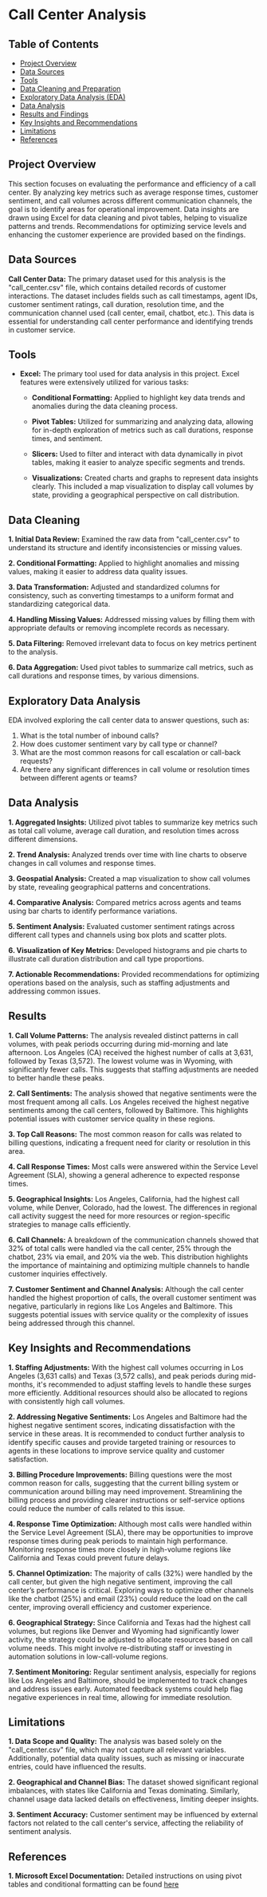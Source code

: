 # Call Center Analysis

## Table of Contents
- [Project Overview](#project-overview)
- [Data Sources](#data-sources)
- [Tools](#tools)
- [Data Cleaning and Preparation](#data-cleaning)
- [Exploratory Data Analysis (EDA)](#exploratory-data-analysis)
- [Data Analysis](#data-analysis)
- [Results and Findings](#results)
- [Key Insights and Recommendations](key-insights-and-recommendations)
- [Limitations](#limitations)
- [References](#references)

## Project Overview


This section focuses on evaluating the performance and efficiency of a call center. By analyzing key metrics such as average response times, customer sentiment, and call volumes across different communication channels, the goal is to identify areas for operational improvement. Data insights are drawn using Excel for data cleaning and pivot tables, helping to visualize patterns and trends. Recommendations for optimizing service levels and enhancing the customer experience are provided based on the findings.

## Data Sources

**Call Center Data:** The primary dataset used for this analysis is the "call_center.csv" file, which contains detailed records of customer interactions. The dataset includes fields such as call timestamps, agent IDs, customer sentiment ratings, call duration, resolution time, and the communication channel used (call center, email, chatbot, etc.). This data is essential for understanding call center performance and identifying trends in customer service.

## Tools

- **Excel:** The primary tool used for data analysis in this project. Excel features were extensively utilized for various tasks:
    - **Conditional Formatting:** Applied to highlight key data trends and anomalies during the data cleaning process.

    - **Pivot Tables:** Utilized for summarizing and analyzing data, allowing for in-depth exploration of metrics such as call durations, response times, and sentiment.

    - **Slicers:** Used to filter and interact with data dynamically in pivot tables, making it easier to analyze specific segments and trends.

    - **Visualizations:** Created charts and graphs to represent data insights clearly. This included a map visualization to display call volumes by state, providing a geographical perspective on call distribution.
 
## Data Cleaning

**1. Initial Data Review:** Examined the raw data from "call_center.csv" to understand its structure and identify inconsistencies or missing values.

**2. Conditional Formatting:** Applied to highlight anomalies and missing values, making it easier to address data quality issues.

**3. Data Transformation:** Adjusted and standardized columns for consistency, such as converting timestamps to a uniform format and standardizing categorical data.

**4. Handling Missing Values:** Addressed missing values by filling them with appropriate defaults or removing incomplete records as necessary.

**5. Data Filtering:** Removed irrelevant data to focus on key metrics pertinent to the analysis.

**6. Data Aggregation:** Used pivot tables to summarize call metrics, such as call durations and response times, by various dimensions.

## Exploratory Data Analysis 

EDA involved exploring the call center data to answer questions, such as: 
1. What is the total number of inbound calls?
2. How does customer sentiment vary by call type or channel?
3. What are the most common reasons for call escalation or call-back requests?
4. Are there any significant differences in call volume or resolution times between different agents or teams?

## Data Analysis

**1. Aggregated Insights:** Utilized pivot tables to summarize key metrics such as total call volume, average call duration, and resolution times across different dimensions.

**2. Trend Analysis:** Analyzed trends over time with line charts to observe changes in call volumes and response times.

**3. Geospatial Analysis:** Created a map visualization to show call volumes by state, revealing geographical patterns and concentrations.

**4. Comparative Analysis:** Compared metrics across agents and teams using bar charts to identify performance variations.

**5. Sentiment Analysis:** Evaluated customer sentiment ratings across different call types and channels using box plots and scatter plots.

**6. Visualization of Key Metrics:** Developed histograms and pie charts to illustrate call duration distribution and call type proportions.

**7. Actionable Recommendations:** Provided recommendations for optimizing operations based on the analysis, such as staffing adjustments and addressing common issues.

## Results

**1. Call Volume Patterns:** The analysis revealed distinct patterns in call volumes, with peak periods occurring during mid-morning and late afternoon. Los Angeles (CA) received the highest number of calls at 3,631, followed by Texas (3,572). The lowest volume was in Wyoming, with significantly fewer calls. This suggests that staffing adjustments are needed to better handle these peaks.

**2. Call Sentiments:** The analysis showed that negative sentiments were the most frequent among all calls. Los Angeles received the highest negative sentiments among the call centers, followed by Baltimore. This highlights potential issues with customer service quality in these regions.

**3. Top Call Reasons:** The most common reason for calls was related to billing questions, indicating a frequent need for clarity or resolution in this area.

**4. Call Response Times:** Most calls were answered within the Service Level Agreement (SLA), showing a general adherence to expected response times.

**5. Geographical Insights:** Los Angeles, California, had the highest call volume, while Denver, Colorado, had the lowest. The differences in regional call activity suggest the need for more resources or region-specific strategies to manage calls efficiently.

**6. Call Channels:** A breakdown of the communication channels showed that 32% of total calls were handled via the call center, 25% through the chatbot, 23% via email, and 20% via the web. This distribution highlights the importance of maintaining and optimizing multiple channels to handle customer inquiries effectively.

**7. Customer Sentiment and Channel Analysis:** Although the call center handled the highest proportion of calls, the overall customer sentiment was negative, particularly in regions like Los Angeles and Baltimore. This suggests potential issues with service quality or the complexity of issues being addressed through this channel.

## Key Insights and Recommendations

**1. Staffing Adjustments:** With the highest call volumes occurring in Los Angeles (3,631 calls) and Texas (3,572 calls), and peak periods during mid-months, it's recommended to adjust staffing levels to handle these surges more efficiently. Additional resources should also be allocated to regions with consistently high call volumes.

**2. Addressing Negative Sentiments:** Los Angeles and Baltimore had the highest negative sentiment scores, indicating dissatisfaction with the service in these areas. It is recommended to conduct further analysis to identify specific causes and provide targeted training or resources to agents in these locations to improve service quality and customer satisfaction.

**3. Billing Procedure Improvements:** Billing questions were the most common reason for calls, suggesting that the current billing system or communication around billing may need improvement. Streamlining the billing process and providing clearer instructions or self-service options could reduce the number of calls related to this issue.

**4. Response Time Optimization:** Although most calls were handled within the Service Level Agreement (SLA), there may be opportunities to improve response times during peak periods to maintain high performance. Monitoring response times more closely in high-volume regions like California and Texas could prevent future delays.

**5. Channel Optimization:** The majority of calls (32%) were handled by the call center, but given the high negative sentiment, improving the call center’s performance is critical. Exploring ways to optimize other channels like the chatbot (25%) and email (23%) could reduce the load on the call center, improving overall efficiency and customer experience.

**6. Geographical Strategy:** Since California and Texas had the highest call volumes, but regions like Denver and Wyoming had significantly lower activity, the strategy could be adjusted to allocate resources based on call volume needs. This might involve re-distributing staff or investing in automation solutions in low-call-volume regions.

**7. Sentiment Monitoring:** Regular sentiment analysis, especially for regions like Los Angeles and Baltimore, should be implemented to track changes and address issues early. Automated feedback systems could help flag negative experiences in real time, allowing for immediate resolution.

## Limitations

**1. Data Scope and Quality:** The analysis was based solely on the "call_center.csv" file, which may not capture all relevant variables. Additionally, potential data quality issues, such as missing or inaccurate entries, could have influenced the results.

**2. Geographical and Channel Bias:** The dataset showed significant regional imbalances, with states like California and Texas dominating. Similarly, channel usage data lacked details on effectiveness, limiting deeper insights.

**3. Sentiment Accuracy:** Customer sentiment may be influenced by external factors not related to the call center's service, affecting the reliability of sentiment analysis.

## References

**1. Microsoft Excel Documentation:** Detailed instructions on using pivot tables and conditional formatting can be found [here](https://support.microsoft.com/en-gb/excel)
